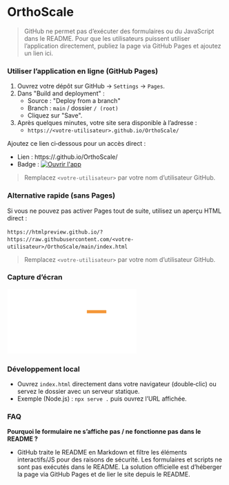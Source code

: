 # OrthoScale

> GitHub ne permet pas d’exécuter des formulaires ou du JavaScript dans le README. Pour que les utilisateurs puissent utiliser l’application directement, publiez la page via GitHub Pages et ajoutez un lien ici.

### Utiliser l’application en ligne (GitHub Pages)
1. Ouvrez votre dépôt sur GitHub → `Settings` → `Pages`.
2. Dans "Build and deployment" :
   - Source : "Deploy from a branch"
   - Branch : `main` / dossier `/ (root)`
   - Cliquez sur "Save".
3. Après quelques minutes, votre site sera disponible à l’adresse :
   - `https://<votre-utilisateur>.github.io/OrthoScale/`

Ajoutez ce lien ci‑dessous pour un accès direct :

- Lien : https://<votre-utilisateur>.github.io/OrthoScale/
- Badge : [![Ouvrir l'app](https://img.shields.io/badge/Ouvrir%20l%27app-OrthoScale-blue)](https://<votre-utilisateur>.github.io/OrthoScale/)

> Remplacez `<votre-utilisateur>` par votre nom d’utilisateur GitHub.

### Alternative rapide (sans Pages)
Si vous ne pouvez pas activer Pages tout de suite, utilisez un aperçu HTML direct :

`https://htmlpreview.github.io/?https://raw.githubusercontent.com/<votre-utilisateur>/OrthoScale/main/index.html`

> Remplacez `<votre-utilisateur>` par votre nom d’utilisateur GitHub.

### Capture d’écran
![Aperçu de l’application](./121_50_web.png)

### Développement local
- Ouvrez `index.html` directement dans votre navigateur (double‑clic) ou servez le dossier avec un serveur statique.
- Exemple (Node.js) : `npx serve .` puis ouvrez l’URL affichée.

### FAQ
**Pourquoi le formulaire ne s’affiche pas / ne fonctionne pas dans le README ?**
- GitHub traite le README en Markdown et filtre les éléments interactifs/JS pour des raisons de sécurité. Les formulaires et scripts ne sont pas exécutés dans le README. La solution officielle est d’héberger la page via GitHub Pages et de lier le site depuis le README.
